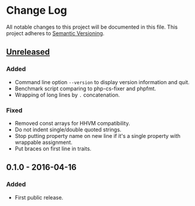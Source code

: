 # Change Log
All notable changes to this project will be documented in this file.
This project adheres to [Semantic Versioning](http://semver.org/).

<!--
Added      for new features.
Changed    for changes in existing functionality.
Deprecated for once-stable features removed in upcoming releases.
Removed    for deprecated features removed in this release.
Fixed      for any bug fixes.
Security   to invite users to upgrade in case of vulnerabilities.
-->

## [Unreleased]
### Added
- Command line option `--version` to display version information and quit.
- Benchmark script comparing to php-cs-fixer and phpfmt.
- Wrapping of long lines by `.` concatenation.

### Fixed
- Removed const arrays for HHVM compatibility.
- Do not indent single/double quoted strings.
- Stop putting property name on new line if it's a single property with wrappable assignment.
- Put braces on first line in traits.

## 0.1.0 - 2016-04-16
### Added
- First public release.

[Unreleased]: https://github.com/nochso/phormat/compare/0.1.0...HEAD
